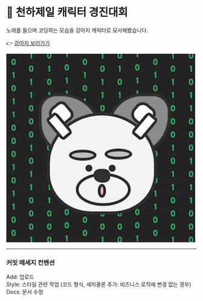 # 🎉  천하제일 캐릭터 경진대회

노래를 들으며 코딩하는 모습을 강아지 캐릭터로 묘사해봤습니다.

👉  [강아지 보러가기](https://wseungmi.github.io/css-character/)  

<img src="readme-img/gif.gif" width="500px"> 

<hr>

### 커밋 메세지 컨벤션
Add: 업로드    
Style: 스타일 관련 작업 (코드 형식, 세미콜론 추가: 비즈니스 로직에 변경 없는 경우)   
Docs: 문서 수정
